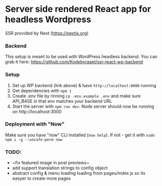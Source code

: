 # Server side rendered React app for headless Wordpress

SSR provided by Next (https://nextjs.org)

### Backend 
This setup is meant to be used with WordPress headless backend. You can grab it here: https://github.com/Kodebyraaet/ssr-react-wp-backend

### Setup
1. Set up WP backend (link above) & have `http://localhost:8080` running 
2. Get dependencies with `npm i` 
3. Create .env file by rinning `cp .env.example .env` and make sure API_BASE in that env matches your backend URL
3. Start the server with `npm run dev`. Node server should now be running on http://localhost:3000

### Deployment with "Now"
Make sure you have "now" CLI installed (`now help`). If not - get it with `sudo npm i -g --unsafe-perm now`

### TODO:

- ~fix featured image in post previews~
- add support translation strings to config object
- abstract config & menu loading loading from pages/index.js so its easyer to create more pages

